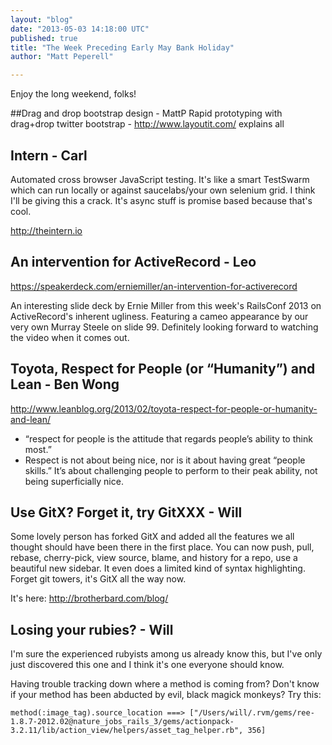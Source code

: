 ```yaml
---
layout: "blog"
date: "2013-05-03 14:18:00 UTC"
published: true
title: "The Week Preceding Early May Bank Holiday"
author: "Matt Peperell"

---
```


Enjoy the long weekend, folks!

 ##Drag and drop bootstrap design - MattP Rapid prototyping with drag+drop twitter bootstrap - http://www.layoutit.com/ explains all

## Intern - Carl Automated cross browser JavaScript testing. It's like a smart TestSwarm which can run locally or against saucelabs/your own selenium grid. I think I'll be giving this a crack. It's async stuff is promise based because that's cool.

http://theintern.io

 ## An intervention for ActiveRecord - Leo https://speakerdeck.com/erniemiller/an-intervention-for-activerecord

An interesting slide deck by Ernie Miller from this week's RailsConf 2013 on ActiveRecord's inherent ugliness. Featuring a cameo appearance by our very own Murray Steele on slide 99. Definitely looking forward to watching the video when it comes out.

 ## Toyota, Respect for People (or “Humanity”) and Lean - Ben Wong http://www.leanblog.org/2013/02/toyota-respect-for-people-or-humanity-and-lean/

* “respect for people is the attitude that regards people’s ability to think most.”* Respect is not about being nice, nor is it about having great “people skills.” It’s about challenging people to perform to their peak ability, not being superficially nice.

## Use GitX? Forget it, try GitXXX - Will  Some lovely person has forked GitX and added all the features we all thought should have been there in the first place. You can now push, pull, rebase, cherry-pick, view source, blame, and history for a repo, use a beautiful new sidebar. It even does a limited kind of syntax highlighting. Forget git towers, it's GitX all the way now.

It's here: http://brotherbard.com/blog/



## Losing your rubies? - Will I'm sure the experienced rubyists among us already know this, but I've only just discovered this one and I think it's one everyone should know.

Having trouble tracking down where a method is coming from? Don't know if your method has been abducted by evil, black magick monkeys? Try this:

`method(:image_tag).source_location ===> ["/Users/will/.rvm/gems/ree-1.8.7-2012.02@nature_jobs_rails_3/gems/actionpack-3.2.11/lib/action_view/helpers/asset_tag_helper.rb", 356]`



